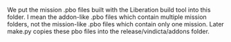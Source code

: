 We put the mission .pbo files built with the Liberation build tool into this folder. I mean the addon-like .pbo files which contain multiple mission folders, not the mission-like .pbo files which contain only one mission. Later make.py copies these pbo files into the release/vindicta/addons folder.